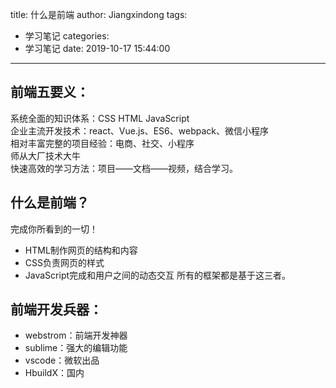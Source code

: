 title: 什么是前端
author: Jiangxindong
tags:
  - 学习笔记
categories:
  - 学习笔记
date: 2019-10-17 15:44:00
---
## 前端五要义：

系统全面的知识体系：CSS HTML JavaScript  
企业主流开发技术：react、Vue.js、ES6、webpack、微信小程序  
相对丰富完整的项目经验：电商、社交、小程序  
师从大厂技术大牛  
快速高效的学习方法：项目——文档——视频，结合学习。  

## 什么是前端？
完成你所看到的一切！

- HTML制作网页的结构和内容   
- CSS负责网页的样式 
- JavaScript完成和用户之间的动态交互 所有的框架都是基于这三者。  

## 前端开发兵器：
- webstrom：前端开发神器
- sublime：强大的编辑功能
- vscode：微软出品
- HbuildX：国内